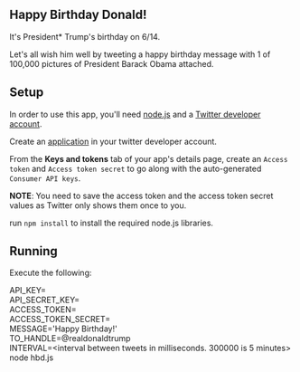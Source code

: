 ## Happy Birthday Donald!

It's President* Trump's birthday on 6/14. 

Let's all wish him well by tweeting a happy birthday message with 1 of 100,000 pictures of 
President Barack Obama attached.

## Setup

In order to use this app, you'll need [node.js](https://nodejs.org/en/download/) and a 
[Twitter developer account](https://developer.twitter.com/en/docs/basics/getting-started).

Create an [application](https://developer.twitter.com/en/apps) in your twitter developer account.

From the **Keys and tokens** tab of your app's details page, create an `Access token` and 
`Access token secret` to go along with the auto-generated `Consumer API keys`.

**NOTE**: You need to save the access token and the access token secret values as Twitter only
shows them once to you.

run `npm install` to install the required node.js libraries.

## Running

Execute the following:

API_KEY=<api key> \
API_SECRET_KEY=<api secret key> \
ACCESS_TOKEN=<access token> \
ACCESS_TOKEN_SECRET=<access token secret> \
MESSAGE='Happy Birthday!' \
TO_HANDLE=@realdonaldtrump \
INTERVAL=<interval between tweets in milliseconds. 300000 is 5 minutes> \
node hbd.js